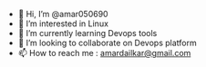 - 👋 Hi, I’m @amar050690
- 👀 I’m interested in Linux
- 🌱 I’m currently learning Devops tools
- 💞️ I’m looking to collaborate on Devops platform
- 📫 How to reach me : amardailkar@gmail.com

<!---
amar050690/amar050690 is a ✨ special ✨ repository because its `README.md` (this file) appears on your GitHub profile.
You can click the Preview link to take a look at your changes.
--->
